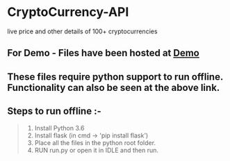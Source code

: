 # CryptoCurrency-API
live price and other details of 100+ cryptocurrencies

## For Demo - Files have been hosted at <a href="http://harshitdahiya.pythonanywhere.com/home" target="_blank">Demo</a>

## These files require python support to run offline. Functionality can also be seen at the above link.

## Steps to run offline :-
> 1. Install Python 3.6
> 2. Install flask (in cmd -> 'pip install flask')
> 3. Place all the files in the python root folder.
> 4. RUN run.py or open it in IDLE and then run.
